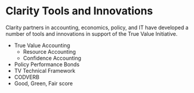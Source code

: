 # Clarity Tools and Innovations

Clarity partners in accounting, economics, policy, and IT have developed a number of tools and innovations in support of the True Value Initiative.

* True Value Accounting
  * Resource Accounting
  * Confidence Accounting
* Policy Performance Bonds
* TV Technical Framework
* CODVERB
* Good, Green, Fair score



